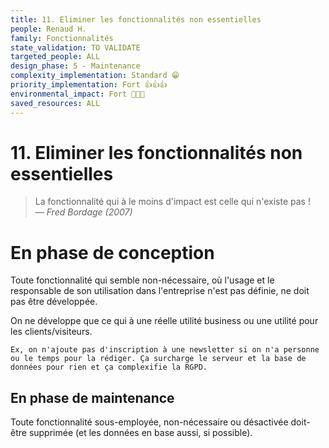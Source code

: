 ```yaml
---
title: 11. Eliminer les fonctionnalités non essentielles
people: Renaud H.
family: Fonctionnalités
state_validation: TO VALIDATE
targeted_people: ALL
design_phase: 5 - Maintenance
complexity_implementation: Standard 😁
priority_implementation: Fort 👍👍👍
environmental_impact: Fort 🌱🌱🌱
saved_resources: ALL
---
```


# 11. Eliminer les fonctionnalités non essentielles

> La fonctionnalité qui à le moins d'impact est celle qui n'existe pas !  
> _— Fred Bordage (2007)_

# En phase de conception

Toute fonctionnalité qui semble non-nécessaire, où l'usage et le responsable de son utilisation dans l'entreprise n'est pas définie, ne doit pas être développée.

On ne développe que ce qui à une réelle utilité business ou une utilité pour les clients/visiteurs.

    Ex, on n'ajoute pas d'inscription à une newsletter si on n'a personne ou le temps pour la rédiger. Ça surcharge le serveur et la base de données pour rien et ça complexifie la RGPD.

## En phase de maintenance

Toute fonctionnalité sous-employée, non-nécessaire ou désactivée doit-être supprimée (et les données en base aussi, si possible).
